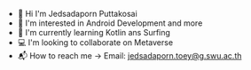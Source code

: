 - 👋 Hi I'm Jedsadaporn Puttakosai
- 👀 I'm interested in Android Development and more
- 🎈 I'm currently learning Kotlin ans Surfing
- 💻 I'm looking to collaborate on Metaverse
- 📬 How to reach me -> Email: jedsadaporn.toey@g.swu.ac.th
